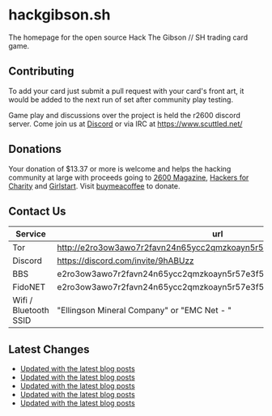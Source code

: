 # hackgibson.sh
The homepage for the open source Hack The Gibson // SH trading card game.


## Contributing

To add your card just submit a pull request with your card's front art, it would be added to the next run of set after community play testing.

Game play and discussions over the project is held the r2600 discord server. Come join us at [Discord](https://discord.com/invite/9hABUzz) or via IRC at https://www.scuttled.net/


## Donations

Your donation of $13.37 or more is welcome and helps the hacking community at large with proceeds going to [2600 Magazine](https://2600.com/), [Hackers for Charity](https://hackersforcharity.org) and [Girlstart](https://girlstart.org).  Visit [buymeacoffee](https://www.buymeacoffee.com/hackgibson.sh) to donate.


## Contact Us

Service | url
-|-
Tor | http://e2ro3ow3awo7r2favn24n65ycc2qmzkoayn5r57e3f56nvjwdcgg32ad.onion
Discord | https://discord.com/invite/9hABUzz
BBS | e2ro3ow3awo7r2favn24n65ycc2qmzkoayn5r57e3f56nvjwdcgg32ad.onion:23
FidoNET | e2ro3ow3awo7r2favn24n65ycc2qmzkoayn5r57e3f56nvjwdcgg32ad.onion:24554
Wifi / Bluetooth SSID | "Ellingson Mineral Company" or "EMC Net - <fidonet address>"

## Latest Changes
<!-- BLOG-POST-LIST:START -->
- [Updated with the latest blog posts](https://github.com/DFW2600/hackgibson.sh/commit/cc1aebcf47b9c2b403cc3b8c4695757a6113cf79)
- [Updated with the latest blog posts](https://github.com/DFW2600/hackgibson.sh/commit/93e0b66c457077b2228edb86ea8d40f1753dfb8f)
- [Updated with the latest blog posts](https://github.com/DFW2600/hackgibson.sh/commit/321548f6df86c1b6b386d33029bc0f3bcd2f86c8)
- [Updated with the latest blog posts](https://github.com/DFW2600/hackgibson.sh/commit/a8af772dba01322910d255df9ff257f03228f22e)
- [Updated with the latest blog posts](https://github.com/DFW2600/hackgibson.sh/commit/fbe920c1e9fb6af8164828a085fbeb9ad150e681)
<!-- BLOG-POST-LIST:END -->
